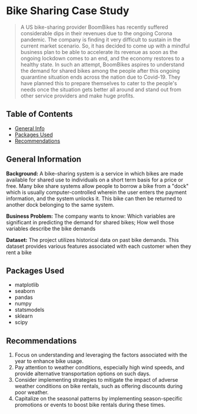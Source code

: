 # Bike Sharing Case Study
> A US bike-sharing provider BoomBikes has recently suffered considerable dips in their revenues due to the ongoing Corona pandemic. The company is finding it very difficult to sustain in the current market scenario. So, it has decided to come up with a mindful business plan to be able to accelerate its revenue as soon as the ongoing lockdown comes to an end, and the economy restores to a healthy state. In such an attempt, BoomBikes aspires to understand the demand for shared bikes among the people after this ongoing quarantine situation ends across the nation due to Covid-19. They have planned this to prepare themselves to cater to the people's needs once the situation gets better all around and stand out from other service providers and make huge profits.


## Table of Contents
* [General Info](#general-information)
* [Packages Used](#packages-used)
* [Recommendations](#recommendations)

## General Information
**Background:** A bike-sharing system is a service in which bikes are made available for shared use to individuals on a short term basis for a price or free. Many bike share systems allow people to borrow a bike from a "dock" which is usually computer-controlled wherein the user enters the payment information, and the system unlocks it. This bike can then be returned to another dock belonging to the same system.

**Business Problem:**  The company wants to know: Which variables are significant in predicting the demand for shared bikes; How well those variables describe the bike demands

**Dataset:** The project utilizes historical data on past bike demands. This dataset provides various features associated with each customer when they rent a bike

## Packages Used
- matplotlib
- seaborn
- pandas
- numpy
- statsmodels
- sklearn
- scipy

## Recommendations
1. Focus on understanding and leveraging the factors associated with the year to enhance bike usage.
2. Pay attention to weather conditions, especially high wind speeds, and provide alternative transportation options on such days.
3. Consider implementing strategies to mitigate the impact of adverse weather conditions on bike rentals, such as offering discounts during poor weather.
4. Capitalize on the seasonal patterns by implementing season-specific promotions or events to boost bike rentals during these times.
